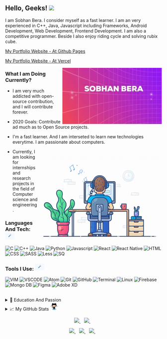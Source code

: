 ## Hello, Geeks! <img src="https://media.giphy.com/media/hvRJCLFzcasrR4ia7z/giphy.gif" width="25px">

I am Sobhan Bera. I consider myself as a fast learner. I am an very experienced in C++, Java, Javascript including Frameworks, Android Development, Web Development, Frontend Development. I am also a competitive programmer. Beside I also enjoy riding cycle and solving rubix cube.
  
  <p>
  <a href="https://sobhanbera.github.io/portfolio" style="color:#40404ef;">My Portfolio Website - At Github Pages</a>
  </p>
  <p>
  <a href="https://sobhanbera.vercel.app/" style="color:#40404ef;">My Portfolio Website - At Vercel</a>
  </p>
  
  <img align="right" src="https://github.com/SobhanBera/SobhanBera/blob/master/open_source_contribution.gif" width="" height="180" />

### What I am Doing Currently?

- I am very much addicted with open-source contribution, and I will contribute forever.
- 2020 Goals: Contribute ad much as to Open Source projects.

- I'm a fast learner. And I am interseted to learn new technologies everytime. I am passionate about computers.
   
  <img align="right" src="https://github.com/SobhanBera/SobhanBera/blob/master/programming_all_day_gif.gif" width="400px" height="300px">
  
- Currently, I am looking for internships and research projects in the field of Computer science and engineering.

### Languages And Tech: <img src="https://github.com/SobhanBera/SobhanBera/blob/master/tools.gif" width="30px">

![C](https://img.shields.io/badge/-C-e8e8e8?style=for-the-badge&logo=C&logoColor=283593)
![C++](https://img.shields.io/badge/-c++-e8e8e8?style=for-the-badge&logo=C%2B%2B&logoColor=00549D)
![Java](https://img.shields.io/badge/-Java-e8e8e8?style=for-the-badge&logo=Java&logoColor=f89820)
![Python](https://img.shields.io/badge/-Python-e8e8e8?style=for-the-badge&logo=Python&logoColor=FFC107)
![Javascript](https://img.shields.io/badge/-Javascript-e8e8e8?style=for-the-badge&logo=Javascript&logoColor=fdc500)
![React](https://img.shields.io/badge/-React-e8e8e8?style=for-the-badge&logo=React&logoColor=61DBFB)
![React Native](https://img.shields.io/badge/-react%20native-e8e8e8?style=for-the-badge&logo=react&logoColor=61DBFB)
![HTML](https://img.shields.io/badge/-HTML-e8e8e8?style=for-the-badge&logo=HTML&logoColor=097CDB)
![CSS](https://img.shields.io/badge/-CSS-e8e8e8?style=for-the-badge&logo=CSS&logoColor=097CDB)
![SASS](https://img.shields.io/badge/-Sass-e8e8e8?style=for-the-badge&logo=Sass&logoColor=F06292)
![Less](https://img.shields.io/badge/-Less-e8e8e8?style=for-the-badge&logo=Less&logoColor=097CDB)
![SQ](https://img.shields.io/badge/-SQL-e8e8e8?style=for-the-badge&logo=mysql&logoColor=097CDB)

### Tools I Use: <img src="https://github.com/SobhanBera/SobhanBera/blob/master/tools.gif" width="30px">

![VIM](https://img.shields.io/badge/-vim-181818?style=for-the-badge&logo=vim&logoColor=097CDB)
![VSCODE](https://img.shields.io/badge/-vscode-181818?style=for-the-badge&logo=vscode&logoColor=097CDB)
![Atom](https://img.shields.io/badge/-atom-181818?style=for-the-badge&logo=atom&logoColor=808080)
![Git](https://img.shields.io/badge/-git-181818?style=for-the-badge&logo=git&logoColor=F4511E)
![GitHub](https://img.shields.io/badge/-github-181818?style=for-the-badge&logo=github&logoColor=00BCD4)
![Terminal](http://img.shields.io/badge/-terminal-181818?style=for-the-badge&logo=powershell&logoColor=793535)
![Linux](https://img.shields.io/badge/-linux-181818?style=for-the-badge&logo=linux&logoColor=ffdf00)
![Firebase](https://img.shields.io/badge/-firebase-181818?style=for-the-badge&logo=firebase&logoColor=F5854A)
![Mongo DB](https://img.shields.io/badge/-mongodb-181818?style=for-the-badge&logo=mongodb&logoColor=4DB33D)
![Figma](https://img.shields.io/badge/-figma-181818?style=for-the-badge&logo=figma&logoColor=F06D5D)
![Adobe XD](https://img.shields.io/badge/-axd-181818?style=for-the-badge&logo=adobe-xd&logoColor=F27AF4)

<!-- <code><img alt="visual studio code" height="26px" 
src="https://raw.githubusercontent.com/github/explore/80688e429a7d4ef2fca1e82350fe8e3517d3494d/topics/visual-studio-code/visual-studio-code.png"></code> -->
<!--![SQL](https://img.shields.io/badge/-sql-090909?style=for-the-badge&logo=sql&logoColor=097CDB)-->

<br/>

<details>
  <summary>📃 Education And Passion</summary>

## Education

- **Holy Home English High School Balaghat M.P.**\
📆 2010 - 2018
- **Balaghat English Higher Secondary School Balaghat M.P.**\
📆 2018 - 2020
- **GH Raisoni College Of Engineering Nagpur Maharastra.**\
📆 2020 - Moment
- Graduation Completes On\
📆 2025

## Passion

- Coding and Programming\
📆 2018 - Life Time
- **Self Taught** Frontend Android Developer (Android Studio - Intermediate).\
📆 2018 - Moment
- **Self Taught** Native App Developer (React Native - Experienced).\
📆 2019 - Moment
- **Self Taught** Frontend Web Developer (Experienced).\
📆 2019 - Moment
- Competitive Programming\
📆 2019 - Moment
- **Open Source Contribution.**\
📆 2019 - Life Time

</details>

<details>
  <summary>📈 My GitHub Stats<img src="https://github.com/SobhanBera/SobhanBera/blob/master/octocat.gif" width="35px"></summary>
  <p>
    <img src="https://github-readme-stats.vercel.app/api?username=SobhanBera&show_icons=true&count_private=true&theme=radical" width="350">
  </P>
  <p>
    <img src="https://github-readme-stats.vercel.app/api/top-langs/?username=SobhanBera&layout=compact" width="350">
  </p>
<!--   TROPHY  <img src="https://github-profile-trophy.vercel.app/?username=SobhanBera&theme=gruvbox&column=3&margin-w=15&margin-h=15"/> -->
</details>

<p align='center'>
  <a href="https://www.linkedin.com/in/sobhan-bera-82a435197/">
    <img src="https://img.shields.io/badge/linkedin-%230077B5.svg?&style=for-the-badge&logo=linkedin&logoColor=white" />
  </a>&nbsp;&nbsp;
  <a href="https://www.instagram.com/sobhanbera_/">
    <img src="https://img.shields.io/badge/instagram-%23E4405F.svg?&style=for-the-badge&logo=instagram&logoColor=white" />        
  </a>&nbsp;&nbsp;
</p>

<p align='center'>
  <a href="https://www.facebook.com/sobhan.b.90/">
    <img src="https://img.shields.io/badge/facebook-%233b5998.svg?&style=for-the-badge&logo=facebook&logoColor=white" />
  </a>&nbsp;&nbsp;
  <a href="https://twitter.com/BeraSobhan">
    <img src="https://img.shields.io/badge/twitter-%2300acee.svg?&style=for-the-badge&logo=twitter&logoColor=white" />        
  </a>&nbsp;&nbsp;
  <a href="mailto:sobhanbera258@gmail.com">
    <img src="https://img.shields.io/badge/-sobhanbera258@gmail.com-c14438?style=for-the-badge&logo=Gmail&logoColor=white&link=mailto:sobhanbera258@gmail.com" />
  </a>&nbsp;&nbsp;
</p>

[linkedin]: https://www.linkedin.com/in/sobhan-bera-82a435197/
[twitter]: https://twitter.com/BeraSobhan
[instagram]: https://www.instagram.com/sobhanbera_/
[facebook]: https://www.facebook.com/sobhan.b.90/
[vim]: https://www.vim.org/download.php
[atom]: https://atom.io/
[sublime]: https://www.sublimetext.com/
[android]: https://developer.android.com/studio/
[vsc]: https://code.visualstudio.com/
[git]: https://git-scm.com/downloads
